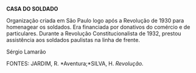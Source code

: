 **CASA DO SOLDADO**

Organização criada em São Paulo logo após a Revolução de 1930 para
homenagear os soldados. Era financiada por donativos do comércio e de
particulares. Durante a Revolução Constitucionalista de 1932, prestou
assistência aos soldados paulistas na linha de frente.

Sérgio Lamarão

FONTES: JARDIM, R. *Aventura;*SILVA, H. *Revolução.*

 
